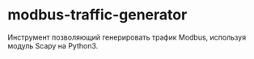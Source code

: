 # modbus-traffic-generator
Инструмент позволяющий генерировать трафик Modbus, используя модуль Scapy на Python3.
